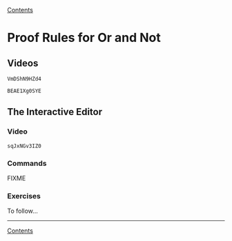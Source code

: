 [Contents](contents.html)

# Proof Rules for Or and Not

## Videos

```youtube
VmDShN9HZd4
```

```youtube
BEAE1Xg0SYE
```

## The Interactive Editor

### Video

```youtube
sqJxNGv3IZ0
```

### Commands

FIXME

### Exercises

To follow...

---

[Contents](contents.html)
